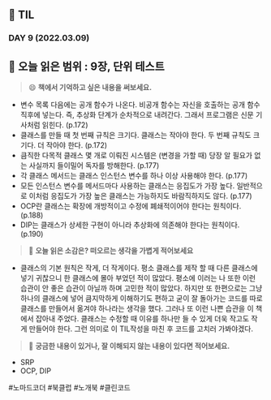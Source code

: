 ## :pencil: TIL  
### DAY 9 (2022.03.09)
:book: 오늘 읽은 범위 : 9장, 단위 테스트
---
> :smile: **책에서 기억하고 싶은 내용을 써보세요.**
 - 변수 목록 다음에는 공개 함수가 나온다. 비공개 함수는 자신을 호출하는 공개 함수 직후에 넣는다. 즉, 추상화 단계가 순차적으로 내려간다. 그래서 프로그램은 신문 기사처럼 읽힌다. (p.172)
 - 클래스를 만들 때 첫 번째 규칙은 크기다. 클래스는 작아야 한다. 두 번째 규칙도 크기다. 더 작아야 한다. (p.172)
 - 큼직한 다목적 클래스 몇 개로 이뤄진 시스템은 (변경을 가할 때) 당장 알 필요가 없는 사실까지 들이밀어 독자를 방해한다. (p.177)
 - 각 클래스 메서드는 클래스 인스턴스 변수를 하나 이상 사용해야 한다. (p.177)
 - 모든 인스턴스 변수를 메서드마다 사용하는 클래스는 응집도가 가장 높다. 일반적으로 이처럼 응집도가 가장 높은 클래스는 가능하지도 바람직하지도 않다. (p.177)
 - OCP란 클래스는 확장에 개방적이고 수정에 폐쇄적이어야 한다는 원칙이다. (p.188)
 - DIP는 클래스가 상세한 구현이 아니라 추상화에 의존해야 한다는 원칙이다. (p.190)

> :thinking: **오늘 읽은 소감은? 떠오르는 생각을 가볍게 적어보세요**
 - 클래스의 기본 원칙은 작게, 더 작게이다. 평소 클래스를 제작 할 때 다른 클래스에 넣기 귀찮으니 한 클래스에 몰아 부었던 적이 많았다. 평소에 이러는 나 또한 이런 습관이 안 좋은 습관이 아닐까 하며 
 고민한 적이 많았다. 하지만 또 한편으로는 그냥 하나의 클래스에 넣어 큼지막하게 이해하기도 편하고 굳이 잘 돌아가는 코드를 따로 클래스를 만들어서 옮겨야 하나라는 생각을 했다. 그러나 또 이런 나쁜 습관을
  이 책에서 잡아내 주었다. 클래스는 수정할 때 이유를 하나만 들 수 있게 더욱 작고도 작게 만들어야 한다. 그런 의미로 이 TIL작성을 마친 후 코드를 고치러 가봐야겠다.

> :mag_right: **궁금한 내용이 있거나, 잘 이해되지 않는 내용이 있다면 적어보세요.**
 - SRP
 - OCP, DIP
 
#노마드코더 #북클럽 #노개북 #클린코드
